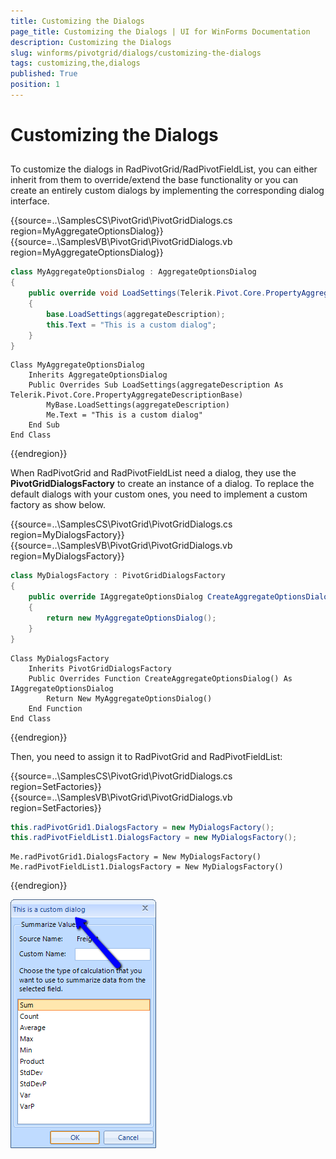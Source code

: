 ```yaml
---
title: Customizing the Dialogs
page_title: Customizing the Dialogs | UI for WinForms Documentation
description: Customizing the Dialogs
slug: winforms/pivotgrid/dialogs/customizing-the-dialogs
tags: customizing,the,dialogs
published: True
position: 1
---
```


# Customizing the Dialogs



## 

To customize the dialogs in RadPivotGrid/RadPivotFieldList, you can either inherit from them to override/extend the base functionality or you can create an entirely custom dialogs by implementing the corresponding dialog interface.

{{source=..\SamplesCS\PivotGrid\PivotGridDialogs.cs region=MyAggregateOptionsDialog}} 
{{source=..\SamplesVB\PivotGrid\PivotGridDialogs.vb region=MyAggregateOptionsDialog}} 

````C#
class MyAggregateOptionsDialog : AggregateOptionsDialog
{
    public override void LoadSettings(Telerik.Pivot.Core.PropertyAggregateDescriptionBase aggregateDescription)
    {
        base.LoadSettings(aggregateDescription);
        this.Text = "This is a custom dialog";
    }
}

````
````VB.NET
Class MyAggregateOptionsDialog
    Inherits AggregateOptionsDialog
    Public Overrides Sub LoadSettings(aggregateDescription As Telerik.Pivot.Core.PropertyAggregateDescriptionBase)
        MyBase.LoadSettings(aggregateDescription)
        Me.Text = "This is a custom dialog"
    End Sub
End Class

````

{{endregion}}

When RadPivotGrid and RadPivotFieldList need a dialog, they use the __PivotGridDialogsFactory__ to create an instance of a dialog. To replace the default dialogs with your custom ones, you need to implement a custom factory as show below.

{{source=..\SamplesCS\PivotGrid\PivotGridDialogs.cs region=MyDialogsFactory}} 
{{source=..\SamplesVB\PivotGrid\PivotGridDialogs.vb region=MyDialogsFactory}} 

````C#
class MyDialogsFactory : PivotGridDialogsFactory
{
    public override IAggregateOptionsDialog CreateAggregateOptionsDialog()
    {
        return new MyAggregateOptionsDialog();
    }
}

````
````VB.NET
Class MyDialogsFactory
    Inherits PivotGridDialogsFactory
    Public Overrides Function CreateAggregateOptionsDialog() As IAggregateOptionsDialog
        Return New MyAggregateOptionsDialog()
    End Function
End Class

````

{{endregion}}

Then, you need to assign it to RadPivotGrid and RadPivotFieldList:

{{source=..\SamplesCS\PivotGrid\PivotGridDialogs.cs region=SetFactories}} 
{{source=..\SamplesVB\PivotGrid\PivotGridDialogs.vb region=SetFactories}} 

````C#
this.radPivotGrid1.DialogsFactory = new MyDialogsFactory();
this.radPivotFieldList1.DialogsFactory = new MyDialogsFactory();

````
````VB.NET
Me.radPivotGrid1.DialogsFactory = New MyDialogsFactory()
Me.radPivotFieldList1.DialogsFactory = New MyDialogsFactory()

````

{{endregion}} 

![pivotgrid-dialogs-customizing-the-dialogs 001](images/pivotgrid-dialogs-customizing-the-dialogs001.png)